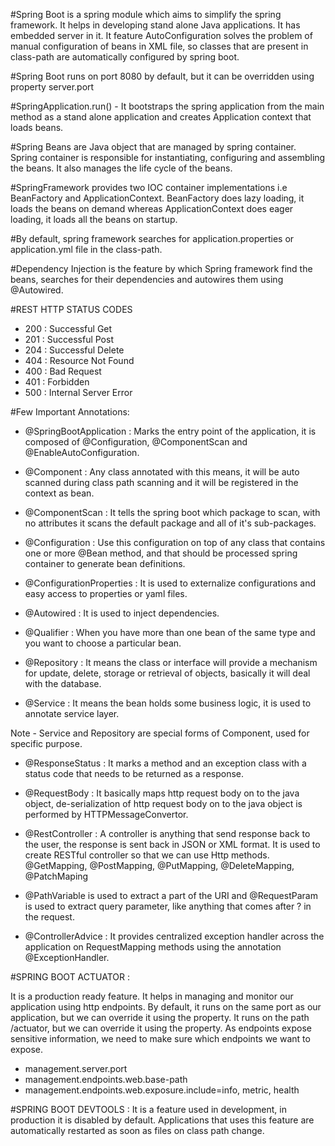 #Spring Boot is a spring module which aims to simplify the spring framework. It helps in developing stand alone Java
	applications. It has embedded server in it. It feature AutoConfiguration solves the problem of manual configuration
	of beans in XML file, so classes that are present in class-path are automatically configured by spring boot.
	
#Spring Boot runs on port 8080 by default, but it can be overridden using property server.port

#SpringApplication.run() - It bootstraps the spring application from the main method as a stand alone application
	and creates Application context that loads beans.
	
#Spring Beans are Java object that are managed by spring container. Spring container is responsible for instantiating, 
	configuring and assembling the beans. It also manages the life cycle of the beans.
	
#SpringFramework provides two IOC container implementations i.e BeanFactory and ApplicationContext. BeanFactory does 
	lazy loading, it loads the beans on demand whereas ApplicationContext does eager loading, it loads all the beans
	on startup. 
 	  
#By default, spring framework searches for application.properties or application.yml file in the class-path.

#Dependency Injection is the feature by which Spring framework find the beans, searches for their dependencies and
	autowires them using @Autowired.

#REST HTTP STATUS CODES
 - 200 : Successful Get
 - 201 : Successful Post
 - 204 : Successful Delete
 - 404 : Resource Not Found
 - 400 : Bad Request
 - 401 : Forbidden
 - 500 : Internal Server Error
 
 #Few Important Annotations:
 - @SpringBootApplication : Marks the entry point of the application, it is composed of @Configuration, 
	@ComponentScan and @EnableAutoConfiguration.
 
 - @Component : Any class annotated with this means, it will be auto scanned during class path scanning
 	and it will be registered in the context as bean.
 	
 - @ComponentScan : It tells the spring boot which package to scan, with no attributes it scans the default
 	package and all of it's sub-packages.
 	
 - @Configuration : Use this configuration on top of any class that contains one or more @Bean method, and that
 	should be processed spring container to generate bean definitions.
 	
 - @ConfigurationProperties : It is used to externalize configurations and easy access to properties or yaml files.
 
 - @Autowired : It is used to inject dependencies.
 
 - @Qualifier : When you have more than  one bean of the same type and you want to choose a particular bean.
 
 - @Repository : It means the class or interface will provide a mechanism for update, delete, storage or retrieval of 
 	objects, basically it will deal with the database.
 	
 - @Service : It means the bean holds some business logic, it is used to annotate service layer.
 
Note - Service and Repository are special forms of Component, used for specific purpose.

 - @ResponseStatus : It marks a method and an exception class with a status code that needs to be returned as a response.
 
 - @RequestBody : It basically maps http request body on to the java object, de-serialization of http request body on to
 	the java object is performed by HTTPMessageConvertor.
 	
 - @RestController : A controller is anything that send response back to the user, the response is sent back in JSON
 	or XML format. It is used to create RESTful controller so that we can use Http methods.
 	@GetMapping, @PostMapping, @PutMapping, @DeleteMapping, @PatchMaping
 	
 - @PathVariable is used to extract a part of the URI and @RequestParam is used to extract query parameter, like anything
 	that comes after ? in the request.

 - @ControllerAdvice : It provides centralized exception handler across the application on RequestMapping methods
 	using the annotation @ExceptionHandler.
 	
#SPRING BOOT ACTUATOR :
 
It is a production ready feature. It helps in managing and monitor our application using http endpoints. 
By default, it runs on the same port as our application, but we can override it using the property. 
It runs on the path /actuator, but we can override it using the property.
As endpoints expose sensitive information, we need to make sure which endpoints we want to expose.
 
 - management.server.port
 - management.endpoints.web.base-path
 - management.endpoints.web.exposure.include=info, metric, health
 
 #SPRING BOOT DEVTOOLS : 
 It is a feature used in development, in production it is disabled by default. Applications that uses this feature
 are automatically restarted as soon as files on class path change.
 	
